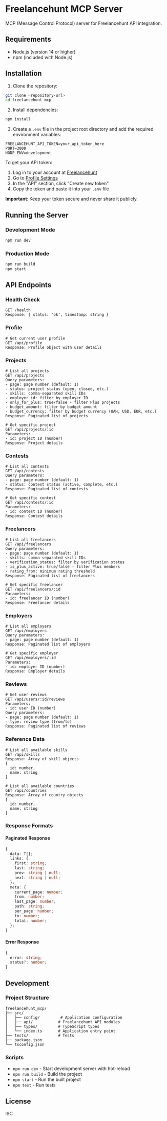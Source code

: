 # Freelancehunt MCP Server

MCP (Message Control Protocol) server for Freelancehunt API integration.

## Requirements

- Node.js (version 14 or higher)
- npm (included with Node.js)

## Installation

1. Clone the repository:
```bash
git clone <repository-url>
cd freelancehunt-mcp
```

2. Install dependencies:
```bash
npm install
```

3. Create a `.env` file in the project root directory and add the required environment variables:
```env
FREELANCEHUNT_API_TOKEN=your_api_token_here
PORT=3000
NODE_ENV=development
```

To get your API token:
1. Log in to your account at [Freelancehunt](https://freelancehunt.com)
2. Go to [Profile Settings](https://freelancehunt.com/my/api)
3. In the "API" section, click "Create new token"
4. Copy the token and paste it into your `.env` file

**Important**: Keep your token secure and never share it publicly.

## Running the Server

### Development Mode
```bash
npm run dev
```

### Production Mode
```bash
npm run build
npm start
```

## API Endpoints

### Health Check
```
GET /health
Response: { status: 'ok', timestamp: string }
```

### Profile
```
# Get current user profile
GET /api/profile
Response: Profile object with user details
```

### Projects
```
# List all projects
GET /api/projects
Query parameters:
- page: page number (default: 1)
- status: project status (open, closed, etc.)
- skills: comma-separated skill IDs
- employer_id: filter by employer ID
- only_for_plus: true/false - filter Plus projects
- budget_amount: filter by budget amount
- budget_currency: filter by budget currency (UAH, USD, EUR, etc.)
Response: Paginated list of projects

# Get specific project
GET /api/projects/:id
Parameters:
- id: project ID (number)
Response: Project details
```

### Contests
```
# List all contests
GET /api/contests
Query parameters:
- page: page number (default: 1)
- status: contest status (active, complete, etc.)
Response: Paginated list of contests

# Get specific contest
GET /api/contests/:id
Parameters:
- id: contest ID (number)
Response: Contest details
```

### Freelancers
```
# List all freelancers
GET /api/freelancers
Query parameters:
- page: page number (default: 1)
- skills: comma-separated skill IDs
- verification_status: filter by verification status
- is_plus_active: true/false - filter Plus members
- rating_from: minimum rating threshold
Response: Paginated list of freelancers

# Get specific freelancer
GET /api/freelancers/:id
Parameters:
- id: freelancer ID (number)
Response: Freelancer details
```

### Employers
```
# List all employers
GET /api/employers
Query parameters:
- page: page number (default: 1)
Response: Paginated list of employers

# Get specific employer
GET /api/employers/:id
Parameters:
- id: employer ID (number)
Response: Employer details
```

### Reviews
```
# Get user reviews
GET /api/users/:id/reviews
Parameters:
- id: user ID (number)
Query parameters:
- page: page number (default: 1)
- type: review type (from/to)
Response: Paginated list of reviews
```

### Reference Data
```
# List all available skills
GET /api/skills
Response: Array of skill objects
{
  id: number,
  name: string
}

# List all available countries
GET /api/countries
Response: Array of country objects
{
  id: number,
  name: string
}
```

### Response Formats

#### Paginated Response
```typescript
{
  data: T[];
  links: {
    first: string;
    last: string;
    prev: string | null;
    next: string | null;
  };
  meta: {
    current_page: number;
    from: number;
    last_page: number;
    path: string;
    per_page: number;
    to: number;
    total: number;
  };
}
```

#### Error Response
```typescript
{
  error: string;
  status?: number;
}
```

## Development

### Project Structure
```
freelancehunt_mcp/
├── src/
│   ├── config/         # Application configuration
│   ├── api/           # Freelancehunt API modules
│   ├── types/         # TypeScript types
│   └── index.ts       # Application entry point
├── tests/             # Tests
├── package.json
└── tsconfig.json
```

### Scripts

- `npm run dev` - Start development server with hot-reload
- `npm run build` - Build the project
- `npm start` - Run the built project
- `npm test` - Run tests

## License

ISC